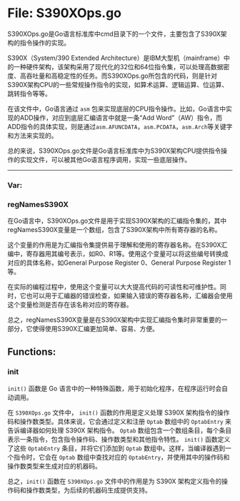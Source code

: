 # File: S390XOps.go

S390XOps.go是Go语言标准库中cmd目录下的一个文件，主要包含了S390X架构的指令操作的实现。

S390X（System/390 Extended Architecture）是IBM大型机（mainframe）中的一种硬件架构，该架构采用了现代化的32位和64位指令集，可以处理高数据密度、高吞吐量和高稳定性的任务。而S390XOps.go所包含的代码，则是针对S390X架构CPU的一些常规操作指令的实现，如算术运算、逻辑运算、位运算、跳转指令等等。

在该文件中，Go语言通过 `asm` 包来实现底层的CPU指令操作。比如，Go语言中实现的ADD操作，对应到底层汇编语言中就是一条“Add Word”（AW）指令，而ADD指令的具体实现，则是通过`asm.AFUNCDATA`，`asm.PCDATA`，`asm.Arch`等关键字和方法来实现的。

总的来说，S390XOps.go文件是Go语言标准库中为S390X架构CPU提供指令操作的实现文件，可以被其他Go语言程序调用，实现一些底层操作。




---

### Var:

### regNamesS390X

在Go语言中，S390XOps.go文件是用于实现S390X架构的汇编指令集的，其中regNamesS390X变量是一个数组，包含了S390X架构中所有寄存器的名称。

这个变量的作用是为汇编指令集提供易于理解和使用的寄存器名称。在S390X汇编中，寄存器用其编号表示，如R0、R1等。使用这个变量可以将这些编号转换成对应的具体名称，如General Purpose Register 0、General Purpose Register 1等。

在实际的编程过程中，使用这个变量可以大大提高代码的可读性和可维护性。同时，它也可以用于汇编器的错误检查，如果输入错误的寄存器名称，汇编器会使用这个变量检测是否存在该名称对应的寄存器。

总之，regNamesS390X变量是在S390X架构中实现汇编指令集时非常重要的一部分，它使得使用S390X汇编更加简单、容易、方便。



## Functions:

### init

`init()` 函数是 Go 语言中的一种特殊函数，用于初始化程序，在程序运行时会自动调用。

在 `S390XOps.go` 文件中， `init()` 函数的作用是定义处理 S390X 架构指令的操作码和操作数类型。具体来说，它会通过定义和注册 `Optab` 数组中的 `OptabEntry` 来告诉编译器如何处理 S390X 架构指令。 `Optab` 数组包含一个数组条目，每个条目表示一条指令，包含指令操作码、操作数类型和其他指令特性。 `init()` 函数定义了这些 `OptabEntry` 条目，并将它们添加到 `Optab` 数组中。这样，当编译器遇到一个指令时，它会在 `Optab` 数组中查找对应的 `OptabEntry`，并使用其中的操作码和操作数类型来生成对应的机器码。

总之，`init()` 函数在 `S390XOps.go` 文件中的作用是为 S390X 架构定义指令的操作码和操作数类型，为后续的机器码生成提供支持。



